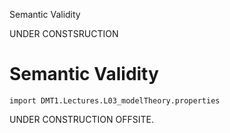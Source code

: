Semantic Validity

UNDER CONSTSRUCTION

# Semantic Validity

```lean
import DMT1.Lectures.L03_modelTheory.properties
```

UNDER CONSTRUCTION OFFSITE.
